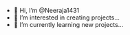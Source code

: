 - 👋 Hi, I’m @Neeraja1431
- 👀 I’m interested in creating projects...
- 🌱 I’m currently learning new projects...


<!---
Neeraja1431/Neeraja1431 is a ✨ special ✨ repository because its `README.md` (this file) appears on your GitHub profile.
You can click the Preview link to take a look at your changes.
--->
